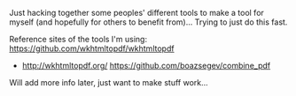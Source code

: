 Just hacking together some peoples' different tools to make a tool for myself (and hopefully for others to benefit from)... Trying to just do this fast.

Reference sites of the tools I'm using:
https://github.com/wkhtmltopdf/wkhtmltopdf
- http://wkhtmltopdf.org/
https://github.com/boazsegev/combine_pdf

Will add more info later, just want to make stuff work...
